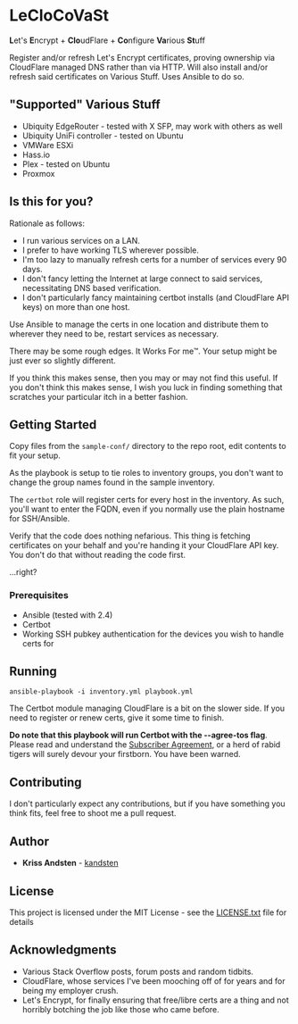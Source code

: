 # LeCloCoVaSt

**L**et's **E**ncrypt + **Clo**udFlare + **Co**nfigure **Va**rious **St**uff

Register and/or refresh Let's Encrypt certificates, proving ownership via CloudFlare
managed DNS rather than via HTTP. Will also install and/or refresh said certificates on
Various Stuff. Uses Ansible to do so.

## "Supported" Various Stuff ##

* Ubiquity EdgeRouter - tested with X SFP, may work with others as well
* Ubiquity UniFi controller - tested on Ubuntu
* VMWare ESXi
* Hass.io
* Plex - tested on Ubuntu
* Proxmox

## Is this for you?

Rationale as follows:

* I run various services on a LAN.
* I prefer to have working TLS wherever possible.
* I'm too lazy to manually refresh certs for a number of services every 90 days.
* I don't fancy letting the Internet at large connect to said services, necessitating DNS based verification.
* I don't particularly fancy maintaining certbot installs (and CloudFlare API keys) on more than one host.

Use Ansible to manage the certs in one location and distribute them to wherever they need to
be, restart services as necessary.

There may be some rough edges. It Works For me™. Your setup might be just ever so slightly
different.

If you think this makes sense, then you may or may not find this useful. If you don't think
this makes sense, I wish you luck in finding something that scratches your particular itch
in a better fashion.

## Getting Started

Copy files from the `sample-conf/` directory to the repo root, edit contents to fit your
setup.

As the playbook is setup to tie roles to inventory groups, you don't want to change the
group names found in the sample inventory.

The `certbot` role will register certs for every host in the inventory. As such, you'll
want to enter the FQDN, even if you normally use the plain hostname for SSH/Ansible.

Verify that the code does nothing nefarious. This thing is fetching certificates on your
behalf and you're handing it your CloudFlare API key. You don't do that without reading
the code first.

...right?

### Prerequisites

* Ansible (tested with 2.4)
* Certbot
* Working SSH pubkey authentication for the devices you wish to handle certs for

## Running

```
ansible-playbook -i inventory.yml playbook.yml
```

The Certbot module managing CloudFlare is a bit on the slower side. If you need to 
register or renew certs, give it some time to finish.

**Do note that this playbook will run Certbot with the --agree-tos flag**. Please read and
understand the [Subscriber Agreement](https://letsencrypt.org/repository/), or a herd of
rabid tigers will surely devour your firstborn. You have been warned.

## Contributing

I don't particularly expect any contributions, but if you have something you think fits,
feel free to shoot me a pull request.

## Author

* **Kriss Andsten** - [kandsten](https://github.com/kandsten)

## License

This project is licensed under the MIT License - see the [LICENSE.txt](LICENSE.txt) file for details

## Acknowledgments

* Various Stack Overflow posts, forum posts and random tidbits.
* CloudFlare, whose services I've been mooching off of for years and for being my employer crush.
* Let's Encrypt, for finally ensuring that free/libre certs are a thing and not horribly
  botching the job like those who came before.